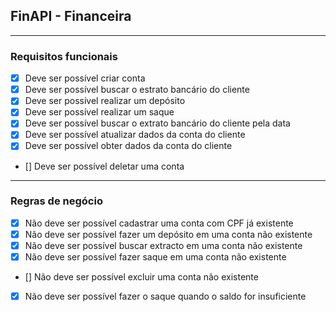 ## FinAPI - Financeira

---

### Requisitos funcionais

- [x] Deve ser possível criar conta
- [x] Deve ser possível buscar o estrato bancário do cliente
- [x] Deve ser possível realizar um depósito
- [x] Deve ser possível realizar um saque
- [x] Deve ser possível buscar o extrato bancário do cliente pela data
- [x] Deve ser possível atualizar dados da conta do cliente
- [x] Deve ser possível obter dados da conta do cliente
- [] Deve ser possível deletar uma conta

---

### Regras de negócio

- [x] Não deve ser possível cadastrar uma conta com CPF já existente
- [x] Não deve ser possível fazer um depósito em uma conta não existente
- [x] Não deve ser possível buscar extracto em uma conta não existente
- [x] Não deve ser possível fazer saque em uma conta não existente 
- [] Não deve ser possível excluir uma conta não existente
- [x] Não deve ser possível fazer o saque quando o saldo for insuficiente 